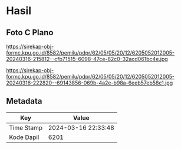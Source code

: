 # Hasil

## Foto C Plano

https://sirekap-obj-formc.kpu.go.id/8582/pemilu/pdpr/62/05/05/20/12/6205052012005-20240316-215812--cfb71515-6098-47ce-82c0-32acd061bc4e.jpg

https://sirekap-obj-formc.kpu.go.id/8582/pemilu/pdpr/62/05/05/20/12/6205052012005-20240316-222820--69143856-069b-4a2e-b98a-6eeb57eb58c1.jpg


## Metadata

| Key        | Value               |
| ---------- | ------------------- |
| Time Stamp | 2024-03-16 22:33:48 |
| Kode Dapil | 6201                |



